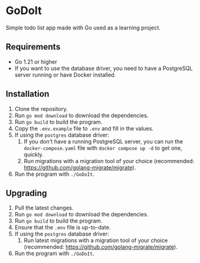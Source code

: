 # GoDoIt

Simple todo list app made with Go used as a learning project.

## Requirements

- Go 1.21 or higher
- If you want to use the database driver, you need to have a PostgreSQL server running or have Docker installed.

## Installation

1. Clone the repository.
2. Run `go mod download` to download the dependencies.
3. Run `go build` to build the program.
4. Copy the `.env.example` file to `.env` and fill in the values.
5. If using the `postgres` database driver:
   1. If you don't have a running PostgreSQL server, you can run the `docker-compose.yaml` file with `docker compose up -d` to get one, quickly.
   2. Run migrations with a migration tool of your choice (recommended: https://github.com/golang-migrate/migrate).
6. Run the program with `./GoDoIt`.

## Upgrading

1. Pull the latest changes.
2. Run `go mod download` to download the dependencies.
3. Run `go build` to build the program.
4. Ensure that the `.env` file is up-to-date.
5. If using the `postgres` database driver:
   1. Run latest migrations with a migration tool of your choice (recommended: https://github.com/golang-migrate/migrate).
6. Run the program with `./GoDoIt`.
